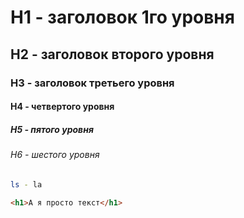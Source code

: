 # H1 - заголовок 1го уровня
## H2 - заголовок второго уровня
### H3 - заголовок третьего уровня
#### H4 - четвертого уровня
##### H5 - пятого уровня
###### H6 - шестого уровня


```bash
ls - la
```
```html
<h1>А я просто текст</h1>
``` 
